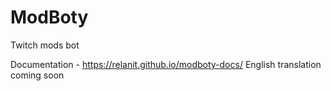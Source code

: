 # ModBoty
Twitch mods bot

Documentation - https://relanit.github.io/modboty-docs/
English translation coming soon

